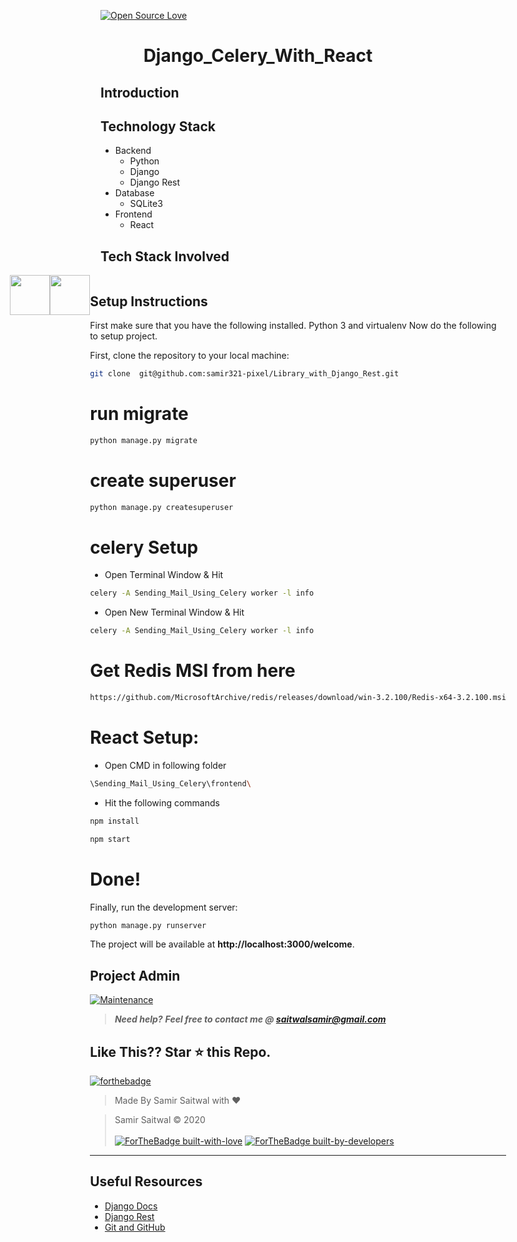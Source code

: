 
[![Open Source Love](https://badges.frapsoft.com/os/v1/open-source.svg?v=102)](https://snip-share.herokuapp.com/)&nbsp;

<h1 align="center">Django_Celery_With_React</h1>

## Introduction

## Technology Stack
* Backend
  * Python
  * Django 
  * Django Rest
* Database
  * SQLite3
* Frontend
  * React
  
## Tech Stack Involved
<div style="display: flex;justify-content: center;">
<img height="64px" width="auto" src="https://image.flaticon.com/icons/svg/919/919852.svg">
<img height="64px" width="auto" src="https://twilio-cms-prod.s3.amazonaws.com/images/django-dark.width-808.png">
<div/>

## Setup Instructions
First make sure that you have the following installed.
 Python 3 and virtualenv
Now do the following to setup project.

First, clone the repository to your local machine:

```bash
git clone  git@github.com:samir321-pixel/Library_with_Django_Rest.git
```

# run migrate

```bash
python manage.py migrate
```

# create superuser

```bash
python manage.py createsuperuser
```

# celery Setup
* Open Terminal Window & Hit

```bash
celery -A Sending_Mail_Using_Celery worker -l info
```

* Open New Terminal Window & Hit

```bash
celery -A Sending_Mail_Using_Celery worker -l info
```

# Get Redis MSI from here
```bash
https://github.com/MicrosoftArchive/redis/releases/download/win-3.2.100/Redis-x64-3.2.100.msi
```

# React Setup:
* Open CMD in following folder
```bash
\Sending_Mail_Using_Celery\frontend\
```

* Hit the following commands
```bash
npm install
```
```bash
npm start
```

# Done!
Finally, run the development server:

```bash
python manage.py runserver
```

The project will be available at **http://localhost:3000/welcome**.

## Project Admin
[![Maintenance](https://img.shields.io/maintenance/yes/2020?color=green&logo=github)](https://github.com/samir321-pixel)

> **_Need help?_** 
> **_Feel free to contact me @ [saitwalsamir@gmail.com](mailto:saitwalsamir@gmail.com?Subject=Library_Project)_**

## Like This?? Star ⭐ this Repo.

[![forthebadge](https://forthebadge.com/images/badges/made-with-python.svg)](https://github.com/samir321-pixel/Library_with_Django_Rest)

> Made By Samir Saitwal with ❤️

> Samir Saitwal &copy; 2020
<br><br>
[![ForTheBadge built-with-love](http://ForTheBadge.com/images/badges/built-with-love.svg)](https://github.com/samir321-pixel)
[![ForTheBadge built-by-developers](http://ForTheBadge.com/images/badges/built-by-developers.svg)](https://github.com/samir321-pixel)

***
## Useful Resources
- [Django Docs](https://docs.djangoproject.com/en/3.0/)
- [Django Rest](https://www.django-rest-framework.org/)
- [Git and GitHub](https://www.digitalocean.com/community/tutorials/how-to-use-git-a-reference-guide)

